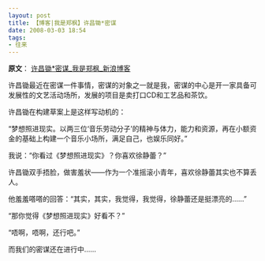 ```yaml
---
layout: post
title: 【博客|我是郑枫】许昌锄*密谋
date: 2008-03-03 18:54
tags:
- 往来
---
```

**原文**：
[许昌锄*密谋_我是郑枫_新浪博客](http://blog.sina.com.cn/s/blog_4fdfc95d01008phd.html)

许昌锄最近在密谋一件事情，密谋的对象之一就是我，密谋的中心是开一家具备可发展性的文艺活动场所，发展的项目是卖打口CD和工艺品和茶饮。

许昌锄在构建草案上是这样写动机的：

“梦想照进现实。以两三位‘音乐劳动分子’的精神与体力，能力和资源，再在小额资金的基础上构建一个音乐小场所，满足自己，也娱乐同好。”

我说：“你看过《梦想照进现实》？你喜欢徐静蕾？”

许昌锄双手捂脸，做害羞状——作为一个准摇滚小青年，喜欢徐静蕾其实也不算丢人。

他羞羞嗒嗒的回答：“其实，其实，我觉得，我觉得，徐静蕾还是挺漂亮的……”

“那你觉得《梦想照进现实》好看不？”

“唔啊，唔啊，还行吧。”

而我们的密谋还在进行中……
